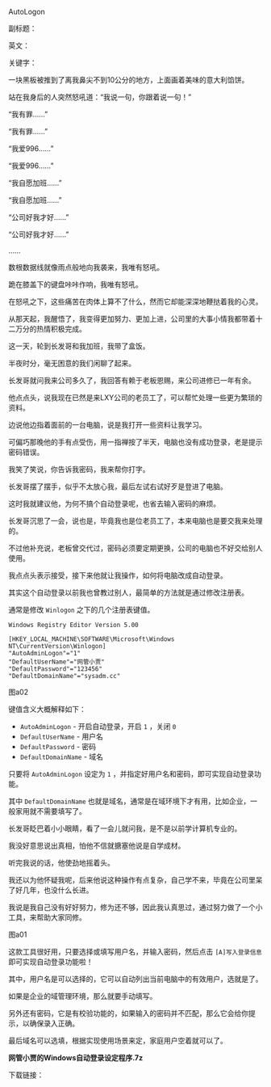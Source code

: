 AutoLogon

副标题：

英文：

关键字：





一块黑板被推到了离我鼻尖不到10公分的地方，上面画着美味的意大利馅饼。

站在我身后的人突然怒吼道：“我说一句，你跟着说一句！”



“我有罪……”

“我有罪……”

“我爱996……”

“我爱996……”

“我自愿加班……”

“我自愿加班……”

“公司好我才好……”

“公司好我才好……”

……



数根数据线就像雨点般地向我袭来，我唯有怒吼。

跪在膝盖下的键盘咔咔作响，我唯有怒吼。

在怒吼之下，这些痛苦在肉体上算不了什么，然而它却能深深地鞭挞着我的心灵。

从那天起，我醒悟了，我变得更加努力、更加上进，公司里的大事小情我都带着十二万分的热情积极完成。



这一天，轮到长发哥和我加班，我带了盒饭。

半夜时分，毫无困意的我们闲聊了起来。

长发哥就问我来公司多久了，我回答有赖于老板恩赐，来公司进修已一年有余。

他点点头，说我现在已然是来LXY公司的老员工了，可以帮忙处理一些更为繁琐的资料。

边说他边指着面前的一台电脑，说是我打开一些资料让我学习。



可偏巧那晚他的手有点受伤，用一指禅按了半天，电脑也没有成功登录，老是提示密码错误。

我笑了笑说，你告诉我密码，我来帮你打字。

长发哥摆了摆手，似乎不太放心我，最后左试右试好歹是登进了电脑。

这时我就建议他，为何不搞个自动登录呢，也省去输入密码的麻烦。



长发哥沉思了一会，说也是，毕竟我也是位老员工了，本来电脑也是要交我来处理的。

不过他补充说，老板曾交代过，密码必须要定期更换，公司的电脑也不好交给别人使用。

我点点头表示接受，接下来他就让我操作，如何将电脑改成自动登录。



其实这个自动登录以前我也曾教过别人，最简单的方法就是通过修改注册表。

通常是修改 `Winlogon` 之下的几个注册表键值。

```
Windows Registry Editor Version 5.00

[HKEY_LOCAL_MACHINE\SOFTWARE\Microsoft\Windows NT\CurrentVersion\Winlogon]
"AutoAdminLogon"="1"
"DefaultUserName"="网管小贾"
"DefaultPassword"="123456"
"DefaultDomainName"="sysadm.cc"
```

图a02





键值含义大概解释如下：

* `AutoAdminLogon` - 开启自动登录，开启 `1` ，关闭 `0` 
* `DefaultUserName` - 用户名
* `DefaultPassword` - 密码
* `DefaultDomainName` - 域名



只要将 `AutoAdminLogon` 设定为 `1` ，并指定好用户名和密码，即可实现自动登录功能。

其中 `DefaultDomainName` 也就是域名，通常是在域环境下才有用，比如企业，一般家用就不需要填写了。



长发哥眨巴着小小眼睛，看了一会儿就问我，是不是以前学计算机专业的。

我没好意思说出真相，怕他不信就搪塞他说是自学成材。

听完我说的话，他使劲地摇着头。

我还以为他怀疑我呢，后来他说这种操作有点复杂，自己学不来，毕竟在公司里呆了好几年，也没什么长进。

我说是我自己没有好好努力，修为还不够，因此我认真思过，通过努力做了一个小工具，来帮助大家同修。

图a01



这款工具很好用，只要选择或填写用户名，并输入密码，然后点击 `[A]写入登录信息` 即可实现自动登录功能啦！

其中，用户名是可以选择的，它可以自动列出当前电脑中的有效用户，选就是了。

如果是企业的域管理环境，那么就要手动填写。

另外还有密码，它是有校验功能的，如果输入的密码并不匹配，那么它会给你提示，以确保录入正确。

最后域名可以选填，根据实现使用场景来定，家庭用户空着就可以了。

























**网管小贾的Windows自动登录设定程序.7z**

下载链接：







